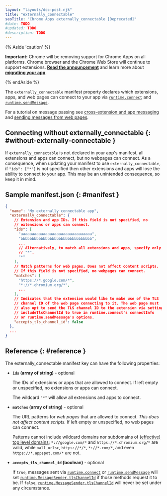```yaml
---
layout: "layouts/doc-post.njk"
title: "externally_connectable"
seoTitle: "Chrome Apps externally_connectable [Deprecated]"
#date: TODO
#updated: TODO
#description: TODO
---
```


{% Aside 'caution' %}

**Important:** Chrome will be removing support for Chrome Apps on all platforms. Chrome browser and
the Chrome Web Store will continue to support extensions. [**Read the announcement**][1] and learn
more about [**migrating your app**][2].

{% endAside %}

The `externally_connectable` manifest property declares which extensions, apps, and web pages can
connect to your app via [`runtime.connect`][3] and [`runtime.sendMessage`][4].

For a tutorial on message passing see [cross-extension and app messaging][5] and [sending messages
from web pages][6].

## Connecting without externally_connectable {: #without-externally-connectable }

If `externally_connectable` is not declared in your app's manifest, all extensions and apps can
connect, but no webpages can connect. As a consequence, when updating your manifest to use
`externally_connectable`, if `"ids": ["*"]` is not specified then other extensions and apps will
lose the ability to connect to your app. This may be an unintended consequence, so keep it in mind.

## Sample manifest.json {: #manifest }

```json
{
  "name": "My externally connectable app",
  "externally_connectable": {
    // Extension and app IDs. If this field is not specified, no
    // extensions or apps can connect.
    "ids": [
      "aaaaaaaaaaaaaaaaaaaaaaaaaaaaaaaa",
      "bbbbbbbbbbbbbbbbbbbbbbbbbbbbbbbb",
      ...
      // Alternatively, to match all extensions and apps, specify only
      // "*".
      "*"
    ],
    // Match patterns for web pages. Does not affect content scripts.
    // If this field is not specified, no webpages can connect.
    "matches": [
      "https://*.google.com/*",
      "*://*.chromium.org/*",
      ...
    ],
    // Indicates that the extension would like to make use of the TLS
    // channel ID of the web page connecting to it. The web page must
    // also opt to send the TLS channel ID to the extension via setting
    // includeTlsChannelId to true in runtime.connect's connectInfo
    // or runtime.sendMessage's options.
    "accepts_tls_channel_id": false
  },
  ...
}
```

## Reference {: #reference }

The externally_connectable manifest key can have the following properties:

- **`ids` (array of string)** - optional

  The IDs of extensions or apps that are allowed to connect. If left empty or unspecified, no
  extensions or apps can connect.

  The wildcard `"*"` will allow all extensions and apps to connect.

- **`matches` (array of string)** - optional

  The URL patterns for _web pages_ that are allowed to connect. _This does not affect content
  scripts._ If left empty or unspecified, no web pages can connect.

  Patterns cannot include wildcard domains nor subdomains of [(effective) top level domains][9];
  `*://google.com/*` and `https://*.chromium.org/*` are valid, while `<all_urls>`, `https://*/*`,
  `*://*.com/*`, and even `https://*.appspot.com/*` are not.

- **`accepts_tls_channel_id` (boolean)** - optional

  If `true`, messages sent via [`runtime.connect`][10] or [`runtime.sendMessage`][11] will set
  [`runtime.MessageSender.tlsChannelId`][12] if those methods request it to be. If `false`,
  [`runtime.MessageSender.tlsChannelId`][13] will never be set under any circumstance.

[1]: https://blog.chromium.org/2020/08/changes-to-chrome-app-support-timeline.html
[2]: /apps/migration
[3]: ../runtime#method-connect
[4]: ../runtime#method-sendMessage
[5]: ../messaging#external
[6]: ../messaging#external-webpage
[7]: /apps/runtime#method-connect
[8]: /apps/runtime#method-sendMessage
[9]: https://publicsuffix.org/list/
[10]: /apps/runtime#method-connect
[11]: /apps/runtime#method-sendMessage
[12]: /apps/runtime#property-MessageSender-tlsChannelId
[13]: /apps/runtime#property-MessageSender-tlsChannelId
